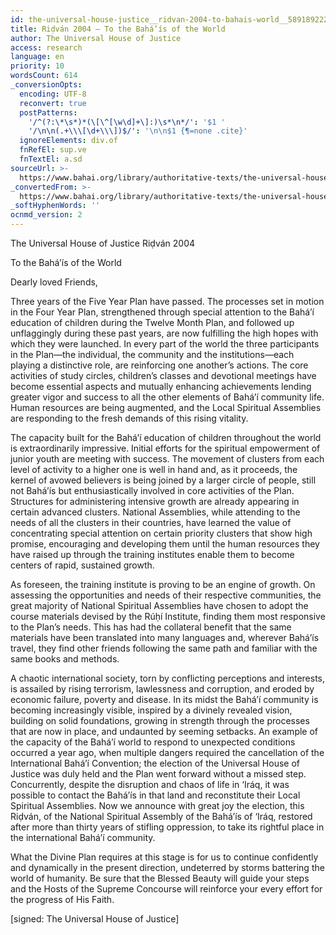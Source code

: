 ```yaml
---
id: the-universal-house-justice__ridvan-2004-to-bahais-world__589189222__en
title: Riḍván 2004 – To the Bahá’ís of the World
author: The Universal House of Justice
access: research
language: en
priority: 10
wordsCount: 614
_conversionOpts:
  encoding: UTF-8
  reconvert: true
  postPatterns:
    '/^(?:\*\s*)*(\[\^[\w\d]+\]:)\s*\n*/': '$1 '
    '/\n\n(.+\\\[\d+\\\])$/': '\n\n$1 {¶=none .cite}'
  ignoreElements: div.of
  fnRefEl: sup.ve
  fnTextEl: a.sd
sourceUrl: >-
  https://www.bahai.org/library/authoritative-texts/the-universal-house-of-justice/messages/20040421_001/20040421_001.xhtml
_convertedFrom: >-
  https://www.bahai.org/library/authoritative-texts/the-universal-house-of-justice/messages/20040421_001/20040421_001.xhtml
_softHyphenWords: ''
ocnmd_version: 2
---
```

The Universal House of Justice
Riḍván 2004

To the Bahá’ís of the World

Dearly loved Friends,

Three years of the Five Year Plan have passed. The processes set in motion in the Four Year Plan, strengthened through special attention to the Bahá’í education of children during the Twelve Month Plan, and followed up unflaggingly during these past years, are now fulfilling the high hopes with which they were launched. In every part of the world the three participants in the Plan—the individual, the community and the institutions—each playing a distinctive role, are reinforcing one another’s actions. The core activities of study circles, children’s classes and devotional meetings have become essential aspects and mutually enhancing achievements lending greater vigor and success to all the other elements of Bahá’í community life. Human resources are being augmented, and the Local Spiritual Assemblies are responding to the fresh demands of this rising vitality.

The capacity built for the Bahá’í education of children throughout the world is extraordinarily impressive. Initial efforts for the spiritual empowerment of junior youth are meeting with success. The movement of clusters from each level of activity to a higher one is well in hand and, as it proceeds, the kernel of avowed believers is being joined by a larger circle of people, still not Bahá’ís but enthusiastically involved in core activities of the Plan. Structures for administering intensive growth are already appearing in certain advanced clusters. National Assemblies, while attending to the needs of all the clusters in their countries, have learned the value of concentrating special attention on certain priority clusters that show high promise, encouraging and developing them until the human resources they have raised up through the training institutes enable them to become centers of rapid, sustained growth.

As foreseen, the training institute is proving to be an engine of growth. On assessing the opportunities and needs of their respective communities, the great majority of National Spiritual Assemblies have chosen to adopt the course materials devised by the Rúḥí Institute, finding them most responsive to the Plan’s needs. This has had the collateral benefit that the same materials have been translated into many languages and, wherever Bahá’ís travel, they find other friends following the same path and familiar with the same books and methods.

A chaotic international society, torn by conflicting perceptions and interests, is assailed by rising terrorism, lawlessness and corruption, and eroded by economic failure, poverty and disease. In its midst the Bahá’í community is becoming increasingly visible, inspired by a divinely revealed vision, building on solid foundations, growing in strength through the processes that are now in place, and undaunted by seeming setbacks. An example of the capacity of the Bahá’í world to respond to unexpected conditions occurred a year ago, when multiple dangers required the cancellation of the International Bahá’í Convention; the election of the Universal House of Justice was duly held and the Plan went forward without a missed step. Concurrently, despite the disruption and chaos of life in ‘Iráq, it was possible to contact the Bahá’ís in that land and reconstitute their Local Spiritual Assemblies. Now we announce with great joy the election, this Riḍván, of the National Spiritual Assembly of the Bahá’ís of ‘Iráq, restored after more than thirty years of stifling oppression, to take its rightful place in the international Bahá’í community.

What the Divine Plan requires at this stage is for us to continue confidently and dynamically in the present direction, undeterred by storms battering the world of humanity. Be sure that the Blessed Beauty will guide your steps and the Hosts of the Supreme Concourse will reinforce your every effort for the progress of His Faith.

\[signed: The Universal House of Justice\]
